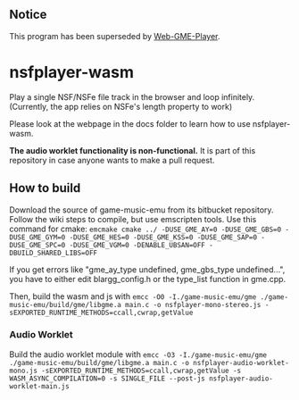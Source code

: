 ## Notice
This program has been superseded by [Web-GME-Player](https://github.com/Thysbelon/Web-GME-Player).

# nsfplayer-wasm
Play a single NSF/NSFe file track in the browser and loop infinitely. (Currently, the app relies on NSFe's length property to work)

Please look at the webpage in the docs folder to learn how to use nsfplayer-wasm.

**The audio worklet functionality is non-functional.** It is part of this repository in case anyone wants to make a pull request.

## How to build
Download the source of game-music-emu from its bitbucket repository. Follow the wiki steps to compile, but use emscripten tools. Use this command for cmake:
`emcmake cmake ../ -DUSE_GME_AY=0 -DUSE_GME_GBS=0 -DUSE_GME_GYM=0 -DUSE_GME_HES=0 -DUSE_GME_KSS=0 -DUSE_GME_SAP=0 -DUSE_GME_SPC=0 -DUSE_GME_VGM=0 -DENABLE_UBSAN=OFF -DBUILD_SHARED_LIBS=OFF`

If you get errors like "gme_ay_type undefined, gme_gbs_type undefined...", you have to either edit blargg_config.h or the type_list function in gme.cpp.

Then, build the wasm and js with `emcc -O0 -I./game-music-emu/gme ./game-music-emu/build/gme/libgme.a main.c -o nsfplayer-mono-stereo.js -sEXPORTED_RUNTIME_METHODS=ccall,cwrap,getValue`

### Audio Worklet
Build the audio worklet module with `emcc -O3 -I./game-music-emu/gme ./game-music-emu/build/gme/libgme.a main.c -o nsfplayer-audio-worklet-mono.js -sEXPORTED_RUNTIME_METHODS=ccall,cwrap,getValue -s WASM_ASYNC_COMPILATION=0 -s SINGLE_FILE --post-js nsfplayer-audio-worklet-main.js`
